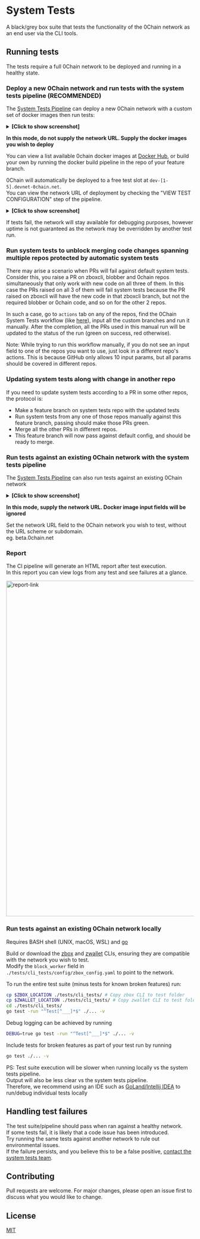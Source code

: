 # System Tests

A black/grey box suite that tests the functionality of the 0Chain network as an end user via the CLI tools.

## Running tests

The tests require a full 0Chain network to be deployed and running in a healthy state.

### Deploy a new 0Chain network and run tests with the system tests pipeline (RECOMMENDED)

The [System Tests Pipeline](https://github.com/0chain/system_test/actions/workflows/ci.yml) can deploy a new 0Chain network with a custom set of docker images then run tests:    
<details>
  <summary><b>[Click to show screenshot]</b></summary>
<img width="322" alt="ci-deploy" src="https://user-images.githubusercontent.com/18306778/136713487-db7ef096-cb11-4a33-9b29-302ffb5470df.png">  
</details>

**In this mode, do not supply the network URL. Supply the docker images you wish to deploy**  

You can view a list available 0chain docker images at [Docker Hub](https://hub.docker.com/search?q=0chain&type=image), or build your own by running the docker build pipeline in the repo of your feature branch.  

0Chain will automatically be deployed to a free test slot at ```dev-[1-5].devnet-0chain.net```.  
You can view the network URL of deployment by checking the "VIEW TEST CONFIGURATION" step of the pipeline.   
<details>
  <summary><b>[Click to show screenshot]</b></summary>
<img width="1200" alt="ci-config" src="https://user-images.githubusercontent.com/18306778/137035204-4feffd1e-1692-4021-bc06-e97b7925f5a9.png">  
</details>

If tests fail, the network will stay available for debugging purposes, however uptime is not guaranteed as the network may be overridden by another test run.

### Run system tests to unblock merging code changes spanning multiple repos protected by automatic system tests

There may arise a scenario when PRs will fail against default system tests. Consider this, you raise a PR on zboxcli, blobber and 0chain repos simultaneously that only work with new code on all three of them. In this case the PRs raised on all 3 of them will fail system tests because the PR raised on zboxcli will have the new code in that zboxcli branch, but not the required blobber or 0chain code, and so on for the other 2 repos.

In such a case, go to `actions` tab on any of the repos, find the 0Chain System Tests workflow (like [here](https://github.com/0chain/0chain/actions/workflows/system_tests.yml)), input all the custom branches and run it manually. After the completion, all the PRs used in this manual run will be updated to the status of the run (green on success, red otherwise).

Note: While trying to run this workflow manually, if you do not see an input field to one of the repos you want to use, just look in a different repo's actions. This is because GitHub only allows 10 input params, but all params should be covered in different repos.

### Updating system tests along with change in another repo

If you need to update system tests according to a PR in some other repos, the protocol is:

- Make a feature branch on system tests repo with the updated tests
- Run system tests from any one of those repos manually against this feature branch, passing should make those PRs green.
- Merge all the other PRs in different repos.
- This feature branch will now pass against default config, and should be ready to merge.

### Run tests against an existing 0Chain network with the system tests pipeline

The [System Tests Pipeline](https://github.com/0chain/system_test/actions/workflows/ci.yml) can also run tests against an existing 0Chain network  
<details>
  <summary><b>[Click to show screenshot]</b></summary>
<img width="347" alt="ci-predeployed" src="https://user-images.githubusercontent.com/18306778/136713492-fbeadfb0-51d7-4f59-90a0-34e72e9eafcb.png">  
</details>

**In this mode, supply the network URL. Docker image input fields will be ignored**  

Set the network URL field to the 0Chain network you wish to test, without the URL scheme or subdomain.  
eg. beta.0chain.net

### Report

The CI pipeline will generate an HTML report after test execution.  
In this report you can view logs from any test and see failures at a glance.

<img width="900" alt="report-link" src="https://user-images.githubusercontent.com/18306778/136713954-911ddb21-64b0-4180-88f7-3724a4d24de8.png">


### Run tests against an existing 0Chain network locally
Requires BASH shell (UNIX, macOS, WSL) and [go](https://golang.org/dl/)  

Build or download the [zbox](https://github.com/0chain/zboxcli/tags) and [zwallet](https://github.com/0chain/zwalletcli/tags) CLIs, ensuring they are compatible with the network you wish to test.  
Modify the ```block_worker``` field in ```./tests/cli_tests/config/zbox_config.yaml``` to point to the network.   

To run the entire test suite (minus tests for known broken features) run:

```bash
cp $ZBOX_LOCATION ./tests/cli_tests/ # Copy zbox CLI to test folder
cp $ZWALLET_LOCATION ./tests/cli_tests/ # Copy zwallet CLI to test folder
cd ./tests/cli_tests/
go test -run "^Test[^___]*$" ./... -v
```
Debug logging can be achieved by running
```bash
DEBUG=true go test -run "^Test[^___]*$" ./... -v
```
Include tests for broken features as part of your test run by running
```bash
go test ./... -v
```
PS: Test suite execution will be slower when running locally vs the system tests pipeline.   
Output will also be less clear vs the system tests pipeline.   
Therefore, we recommend using an IDE such as [GoLand/Intellij IDEA](https://www.jetbrains.com/go/) to run/debug individual tests locally

## Handling test failures
The test suite/pipeline should pass when ran against a healthy network.   
If some tests fail, it is likely that a code issue has been introduced.  
Try running the same tests against another network to rule out environmental issues.  
If the failure persists, and you believe this to be a false positive, [contact the system tests team](https://0chain.slack.com/archives/C02AV6MKT36).

## Contributing
Pull requests are welcome. For major changes, please open an issue first to discuss what you would like to change.


## License
[MIT](https://choosealicense.com/licenses/mit/)
